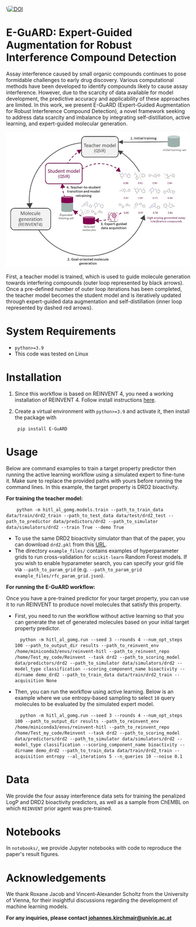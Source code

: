\\[![DOI](https://zenodo.org/badge/DOI/10.5281/zenodo.14166168.svg)](https://doi.org/10.5281/zenodo.14166168)

E-GuARD: Expert-Guided Augmentation for Robust Interference Compound Detection
====================================================================================================

Assay interference caused by small organic compounds continues to pose formidable challenges to early drug discovery. Various computational methods have been developed to identify compounds likely to cause assay interference. However, due to the scarcity of data available for model development, the predictive accuracy and applicability of these approaches are limited. In this work, we present E-GuARD (Expert-Guided Augmentation for Robust Interference Compound Detection), a novel framework seeking to address data scarcity and imbalance by integrating self-distillation, active learning, and expert-guided molecular generation.

![Overview of E-GuARD.](figures/E-GUARD.jpg)

First, a teacher model is trained, which is used to guide molecule generation towards interfering compounds (outer loop represented by black arrows). Once a pre-defined number of outer loop iterations has been completed, the teacher model becomes the student model and is iteratively updated through expert-guided data augmentation and self-distillation (inner loop represented by dashed red arrows).

# System Requirements

- `python>=3.9`
- This code was tested on Linux

# Installation

1. Since this workflow is based on REINVENT 4, you need a working installation of REINVENT 4. Follow install instructions [here](https://github.com/MolecularAI/REINVENT4).
2. Create a virtual environment with `python>=3.9` and activate it, then install the package with

        pip install E-GuARD

# Usage

Below are command examples to train a target property predictor then running the active learning workflow using a simulated expert to fine-tune it. Make sure to replace the provided paths with yours before running the command lines.
In this example, the target property is DRD2 bioactivity.

**For training the teacher model:**

        python -m hitl_al_gomg.models.train --path_to_train_data data/train/drd2_train --path_to_test_data data/test/drd2_test --path_to_predictor data/predictors/drd2 --path_to_simulator data/simulators/drd2 --train True --demo True

- To use the same DRD2 bioactivity simulator than that of the paper, you can download `drd2.pkl` from this [URL](https://huggingface.co/yasminenahal/hitl-al-gomg-simulators/tree/main).
- The directory `example_files/` contains examples of hyperparameter grids to run cross-validation for `scikit-learn` Random Forest models. If you wish to enable hyparameter search, you can specify your grid file via ``--path_to_param_grid`` (e.g. ``--path_to_param_grid example_files/rfc_param_grid.json``).

**For running the E-GuARD workflow:**

Once you have a pre-trained predictor for your target property, you can use it to run REINVENT to produce novel molecules that satisfy this property.

- First, you need to run the workflow without active learning so that you can generate the set of generated molecules based on your initial target property predictor.

        python -m hitl_al_gomg.run --seed 3 --rounds 4 --num_opt_steps 100 --path_to_output_dir results --path_to_reinvent_env /home/miniconda3/envs/reinvent-hitl --path_to_reinvent_repo /home/Test_my_code/Reinvent --task drd2 --path_to_scoring_model data/predictors/drd2 --path_to_simulator data/simulators/drd2 --model_type classification --scoring_component_name bioactivity --dirname demo_drd2 --path_to_train_data data/train/drd2_train --acquisition None

- Then, you can run the workflow using active learning. Below is an example where we use entropy-based sampling to select `10` query molecules to be evaluated by the simulated expert model.

        python -m hitl_al_gomg.run --seed 3 --rounds 4 --num_opt_steps 100 --path_to_output_dir results --path_to_reinvent_env /home/miniconda3/envs/reinvent-hitl --path_to_reinvent_repo /home/Test_my_code/Reinvent --task drd2 --path_to_scoring_model data/predictors/drd2 --path_to_simulator data/simulators/drd2 --model_type classification --scoring_component_name bioactivity --dirname demo_drd2 --path_to_train_data data/train/drd2_train --acquisition entropy --al_iterations 5 --n_queries 10 --noise 0.1

# Data

We provide the four assay interference data sets for training the penalized LogP and DRD2 bioactivity predictors, as well as a sample from ChEMBL on which `REINVENT` prior agent was pre-trained.
  
# Notebooks

In `notebooks/`, we provide Jupyter notebooks with code to reproduce the paper's result figures.

# Acknowledgements

We thank Roxane Jacob and Vincent-Alexander Scholtz from the University of Vienna, for their insightful discussions regarding the development of machine learning models.

**For any inquiries, please contact johannes.kirchmair@univie.ac.at**
